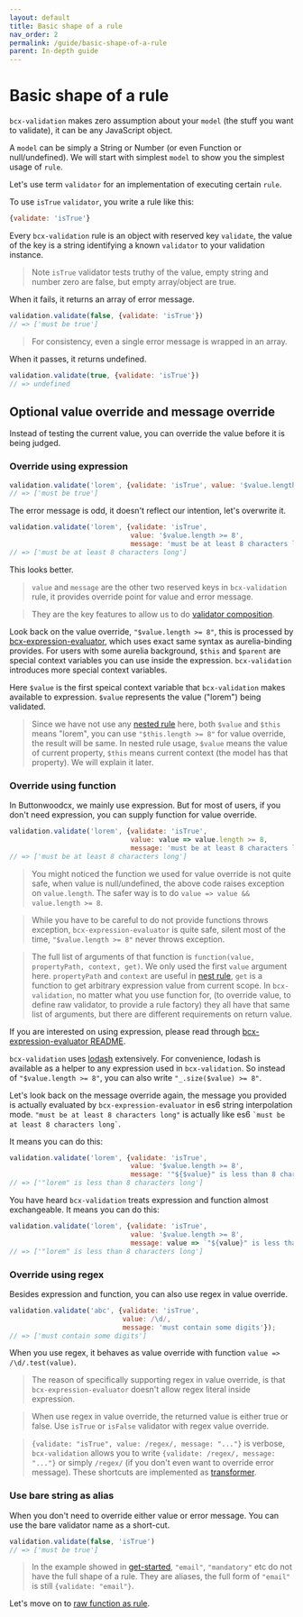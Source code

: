 ```yaml
---
layout: default
title: Basic shape of a rule
nav_order: 2
permalink: /guide/basic-shape-of-a-rule
parent: In-depth guide
---
```


# Basic shape of a rule

`bcx-validation` makes zero assumption about your `model` (the stuff you want to validate), it can be any JavaScript object.

A `model` can be simply a String or Number (or even Function or null/undefined). We will start with simplest `model` to show you the simplest usage of `rule`.

Let's use term `validator` for an implementation of executing certain `rule`.

To use `isTrue` `validator`, you write a rule like this:

```js
{validate: 'isTrue'}
```

Every `bcx-validation` rule is an object with reserved key `validate`, the value of the key is a string identifying a known `validator` to your validation instance.

> Note `isTrue` validator tests truthy of the value, empty string and number zero are false, but empty array/object are true.

When it fails, it returns an array of error message.

```js
validation.validate(false, {validate: 'isTrue'})
// => ['must be true']
```

>  For consistency, even a single error message is wrapped in an array.

When it passes, it returns undefined.

```js
validation.validate(true, {validate: 'isTrue'})
// => undefined
```

## Optional value override and message override

Instead of testing the current value, you can override the value before it is being judged.

### Override using expression

```js
validation.validate('lorem', {validate: 'isTrue', value: '$value.length >= 8'});
// => ['must be true']
```

The error message is odd, it doesn't reflect our intention, let's overwrite it.

```js
validation.validate('lorem', {validate: 'isTrue',
                              value: '$value.length >= 8',
                              message: 'must be at least 8 characters long'});
// => ['must be at least 8 characters long']
```

This looks better.

> `value` and `message` are the other two reserved keys in `bcx-validation` rule, it provides override point for value and error message.

> They are the key features to allow us to do [validator composition](./validator-composition).

Look back on the value override, `"$value.length >= 8"`, this is processed by [bcx-expression-evaluator](https://github.com/buttonwoodcx/bcx-expression-evaluator), which uses exact same syntax as aurelia-binding provides. For users with some aurelia background, `$this` and `$parent` are special context variables you can use inside the expression. `bcx-validation` introduces more special context variables.

Here `$value` is the first speical context variable that `bcx-validation` makes available to expression. `$value` represents the value ("lorem") being validated.

> Since we have not use any [nested rule](./nested-rule) here, both `$value` and `$this` means "lorem", you can use `"$this.length >= 8"` for value override, the result will be same. In nested rule usage, `$value` means the value of current property, `$this` means current context (the model has that property). We will explain it later.

### Override using function

In Buttonwoodcx, we mainly use expression. But for most of users, if you don't need expression, you can supply function for value override.

```js
validation.validate('lorem', {validate: 'isTrue',
                              value: value => value.length >= 8,
                              message: 'must be at least 8 characters long'});
// => ['must be at least 8 characters long']
```

> You might noticed the function we used for value override is not quite safe, when value is null/undefined, the above code raises exception on `value.length`. The safer way is to do `value => value && value.length >= 8`.

> While you have to be careful to do not provide functions throws exception, `bcx-expression-evaluator` is quite safe, silent most of the time, `"$value.length >= 8"` never throws exception.

> The full list of arguments of that function is `function(value, propertyPath, context, get)`. We only used the first `value` argument here. `propertyPath` and `context` are useful in [nest rule](./nested-rule), `get` is a function to get arbitrary expression value from current scope. In `bcx-validation`, no matter what you use function for, (to override value, to define raw validator, to provide a rule factory) they all have that same list of arguments, but there are different requirements on return value.

If you are interested on using expression, please read through [bcx-expression-evaluator README](https://github.com/buttonwoodcx/bcx-expression-evaluator).

`bcx-validation` uses [lodash](https://github.com/lodash/lodash) extensively. For convenience, lodash is available as a helper to any expression used in `bcx-validation`. So instead of `"$value.length >= 8"`, you can also write `"_.size($value) >= 8"`.

Let's look back on the message override again, the message you provided is actually evaluated by `bcx-expression-evaluator` in es6 string interpolation mode. `"must be at least 8 characters long"` is actually like es6 `` `must be at least 8 characters long` ``.

It means you can do this:

```js
validation.validate('lorem', {validate: 'isTrue',
                              value: '$value.length >= 8',
                              message: '"${$value}" is less than 8 characters long'});
// => ['"lorem" is less than 8 characters long']
```

You have heard `bcx-validation` treats expression and function almost exchangeable. It means you can do this:

```js
validation.validate('lorem', {validate: 'isTrue',
                              value: '$value.length >= 8',
                              message: value => `"${value}" is less than 8 characters long`});
// => ['"lorem" is less than 8 characters long']
```

### Override using regex

Besides expression and function, you can also use regex in value override.

```js
validation.validate('abc', {validate: 'isTrue',
                            value: /\d/,
                            message: 'must contain some digits'});
// => ['must contain some digits']
```

When you use regex, it behaves as value override with function `value => /\d/.test(value)`.

> The reason of specifically supporting regex in value override, is that `bcx-expression-evaluator` doesn't allow regex literal inside expression.

> When use regex in value override, the returned value is either true or false. Use `isTrue` or `isFalse` validator with regex value override.

> `{validate: "isTrue", value: /regex/, message: "..."}` is verbose, `bcx-validation` allows you to write `{validate: /regex/, message: "..."}` or simply `/regex/` (if you don't even want to override error message). These shortcuts are implemented as [transformer](./transformer-rule).

### Use bare string as alias

When you don't need to override either value or error message. You can use the bare validator name as a short-cut.

```js
validation.validate(false, 'isTrue')
// => ['must be true']
```

> In the example showed in [get-started](../get-started), `"email"`, `"mandatory"` etc do not have the full shape of a rule. They are aliases, the full form of `"email"` is still `{validate: "email"}`.

Let's move on to [raw function as rule](./raw-function-as-rule).

